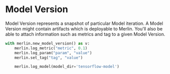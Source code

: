 # Model Version

Model Version represents a snapshot of particular Model iteration. A Model Version might contain artifacts which is deployable to Merlin. You'll also be able to attach information such as metrics and tag to a given Model Version.

```python
with merlin.new_model_version() as v:
    merlin.log_metric("metric", 0.1)
    merlin.log_param("param", "value")
    merlin.set_tag("tag", "value")

    merlin.log_model(model_dir='tensorflow-model')
```
